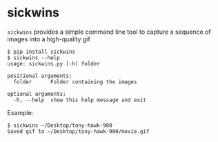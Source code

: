 # sickwins

`sickwins` provides a simple command line tool to capture a sequence of images into a high-quality gif.

```
$ pip install sickwins
$ sickwins --help
usage: sickwins.py [-h] folder

positional arguments:
  folder      Folder containing the images

optional arguments:
  -h, --help  show this help message and exit
```

Example:

```
$ sickwins ~/Desktop/tony-hawk-900
Saved gif to ~/Desktop/tony-hawk-900/movie.gif
```
